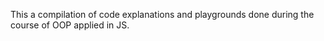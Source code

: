 This a compilation of code explanations and playgrounds
done during the course of OOP applied in JS.